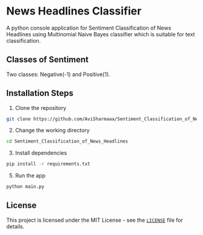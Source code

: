 # News Headlines Classifier
A python console application for Sentiment Classification of News Headlines using Multinomial Naive Bayes classifier which is suitable for text classification.

## Classes of Sentiment

Two classes: Negative(-1) and Positive(1).

## Installation Steps

1. Clone the repository

```bash
git clone https://github.com/AviSharmaaa/Sentiment_Classification_of_News_Headlines.git
```

2. Change the working directory

```bash
cd Sentiment_Classification_of_News_Headlines
```

3. Install dependencies

```bash
pip install -r requirements.txt
```

5. Run the app

```bash
python main.py
```

## License

This project is licensed under the MIT License - see the [`LICENSE`](LICENSE) file for details.
